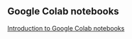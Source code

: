 ## Google Colab notebooks

[Introduction to Google Colab notebooks](https://colab.research.google.com/notebooks/intro.ipynb)
